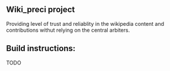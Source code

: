 ## Wiki_preci project

Providing level of trust and reliablity in the wikipedia content and contributions withut relying on the central arbiters. 

## Build instructions:
TODO